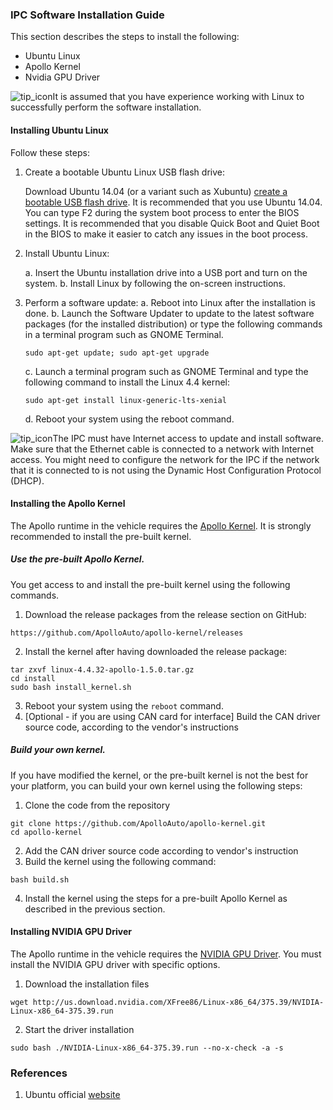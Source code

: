 ### IPC Software Installation Guide

This section describes the steps to install the following:

- Ubuntu Linux
- Apollo Kernel
- Nvidia GPU Driver

![tip_icon](images/tip_icon.png)It is assumed that you have experience working with Linux to successfully perform the software installation.

#### Installing Ubuntu Linux

Follow these steps:

1. Create a bootable Ubuntu Linux USB flash drive:

   Download Ubuntu 14.04 (or a variant such as Xubuntu) [create a bootable USB flash drive](https://tutorials.ubuntu.com/tutorial/tutorial-create-a-usb-stick-on-ubuntu#0). It is recommended that you use Ubuntu 14.04. You can type F2 during the system boot process to enter the BIOS settings. It is recommended that you disable Quick Boot and Quiet Boot in the BIOS to make it easier to catch any issues in the boot process.

2. Install Ubuntu Linux:

   a.   Insert the Ubuntu installation drive into a USB port and turn on the system.
   b.   Install Linux by following the on-screen instructions.

3. Perform a software update:
   a.   Reboot into Linux after the installation is done.
   b.   Launch the Software Updater to update to the latest software packages (for the installed distribution) or type the following commands in a terminal program such as GNOME Terminal.

   ```shell
   sudo apt-get update; sudo apt-get upgrade
   ```

   c. Launch a terminal program such as GNOME Terminal and type the following command to install the Linux 4.4 kernel:

   ```shell
   sudo apt-get install linux-generic-lts-xenial
   ```
   d. Reboot your system using the reboot command.
   
![tip_icon](images/tip_icon.png)The IPC must have Internet access to update and install software. Make sure that the Ethernet cable is connected to a network with Internet access. You might need to configure the network for the IPC if the network that it is connected to is not using the Dynamic Host Configuration Protocol (DHCP).

#### Installing the Apollo Kernel

The Apollo runtime in the vehicle requires the [Apollo Kernel](https://github.com/ApolloAuto/apollo-kernel). It is strongly recommended to install the pre-built kernel.

##### Use the pre-built Apollo Kernel.

You get access to and install the pre-built kernel using the following commands.

1. Download the release packages from the release section on GitHub:

```
https://github.com/ApolloAuto/apollo-kernel/releases
```

2. Install the kernel after having downloaded the release package:

```
tar zxvf linux-4.4.32-apollo-1.5.0.tar.gz
cd install
sudo bash install_kernel.sh
```

3. Reboot your system using the `reboot` command.
4. [Optional - if you are using CAN card for interface] Build the CAN driver source code, according to the vendor's instructions

##### Build your own kernel.

If you have modified the kernel, or the pre-built kernel is not the best for your platform, you can build your own kernel using the following steps:

1. Clone the code from the repository

```
git clone https://github.com/ApolloAuto/apollo-kernel.git
cd apollo-kernel
```

2. Add the CAN driver source code according to vendor's instruction
3. Build the kernel using the following command:

```
bash build.sh
```

4. Install the kernel using the steps for a pre-built Apollo Kernel as described in the previous section.

#### Installing NVIDIA GPU Driver

The Apollo runtime in the vehicle requires the [NVIDIA GPU Driver](http://www.nvidia.com/download/driverResults.aspx/114708/en-us). You must install the NVIDIA GPU driver with specific options.

1. Download the installation files

```
wget http://us.download.nvidia.com/XFree86/Linux-x86_64/375.39/NVIDIA-Linux-x86_64-375.39.run
```

2. Start the driver installation

```
sudo bash ./NVIDIA-Linux-x86_64-375.39.run --no-x-check -a -s
```

### References

1. Ubuntu official [website](https://www.ubuntu.com/desktop)
